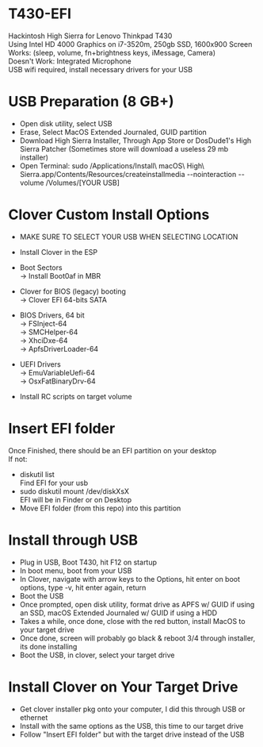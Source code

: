 # T430-EFI
Hackintosh High Sierra for Lenovo Thinkpad T430 <br />
Using Intel HD 4000 Graphics on i7-3520m, 250gb SSD, 1600x900 Screen <br />
Works: (sleep, volume, fn+brightness keys, iMessage, Camera) <br />
Doesn't Work: Integrated Microphone <br />
USB wifi required, install necessary drivers for your USB <br />

# USB Preparation (8 GB+)
- Open disk utility, select USB <br />
- Erase, Select MacOS Extended Journaled, GUID partition <br />
- Download High Sierra Installer, Through App Store or DosDude1's High Sierra Patcher (Sometimes store will download a useless 29 mb installer) <br />
- Open Terminal: sudo /Applications/Install\ macOS\ High\ Sierra.app/Contents/Resources/createinstallmedia --nointeraction --volume /Volumes/[YOUR USB] <br />
# Clover Custom Install Options
- MAKE SURE TO SELECT YOUR USB WHEN SELECTING LOCATION <br />

- Install Clover in the ESP <br />
- Boot Sectors <br />
    -> Install Boot0af in MBR
- Clover for BIOS (legacy) booting <br />
    -> Clover EFI 64-bits SATA
- BIOS Drivers, 64 bit <br />
    -> FSInject-64 <br />
    -> SMCHelper-64 <br />
    -> XhciDxe-64 <br />
    -> ApfsDriverLoader-64 <br />
- UEFI Drivers <br />
  -> EmuVariableUefi-64 <br />
	-> OsxFatBinaryDrv-64 <br />
- Install RC scripts on target volume

# Insert EFI folder
Once Finished, there should be an EFI partition on your desktop <br />
If not: <br />
- diskutil list <br />
Find EFI for your usb <br />
- sudo diskutil mount /dev/diskXsX <br />
EFI will be in Finder or on Desktop <br />
- Move EFI folder (from this repo) into this partition <br />

# Install through USB
- Plug in USB, Boot T430, hit F12 on startup <br />
- In boot menu, boot from your USB <br />
- In Clover, navigate with arrow keys to the Options, hit enter on boot options, type -v, hit enter again, return <br />
- Boot the USB <br />
- Once prompted, open disk utility, format drive as APFS w/ GUID if using an SSD, macOS Extended Journaled w/ GUID if using a HDD <br />
- Takes a while, once done, close with the red button, install MacOS to your target drive <br />
- Once done, screen will probably go black & reboot 3/4 through installer, its done installing <br />
- Boot the USB, in clover, select your target drive <br />

# Install Clover on Your Target Drive
- Get clover installer pkg onto your computer, I did this through USB or ethernet <br />
- Install with the same options as the USB, this time to our target drive <br />
- Follow "Insert EFI folder" but with the target drive instead of the USB <br />
